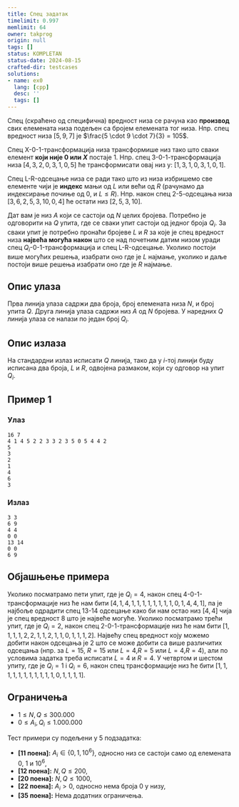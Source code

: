 ```yaml
---
title: Спец задатак
timelimit: 0.997
memlimit: 64
owner: takprog
origin: null
tags: []
status: KOMPLETAN
status-date: 2024-08-15
crafted-dir: testcases
solutions:
- name: ex0
  lang: [cpp]
  desc: ''
  tags: []
---
```


Спец (скраћено од специфична) вредност низа се рачуна као **производ** свих елемената низа подељен са бројем елемената тог низа. Нпр. спец вредност низа $[5, 9, 7]$ je $\frac{5 \cdot 9 \cdot 7}{3} = 105$.

Спец X-0-1-трансформација низа трансформише низ тако што сваки елемент **који није $0$ или $X$** постаје $1$. Нпр. спец 3-0-1-трансформација низа $[4, 3, 2, 0, 3, 1, 0, 5]$ ће трансформисати овај низ у: $[1, 3, 1, 0, 3, 1, 0, 1]$.

Спец L-R-одсецање низа се ради тако што из низа избришемо све елементе чији је **индекс** мањи од $L$ или већи од $R$ (рачунамо да индексирање почиње од $0$, и $L \leq R$). Нпр. након спец 2-5-одсецања низа $[3, 6, 2, 5, 3, 10, 0, 4]$ ће остати низ $[2, 5, 3, 10]$.

Дат вам је низ $A$ који се састоји од $N$ целих бројева. Потребно је одговорити на $Q$ упита, где се сваки упит састоји од једног броја $Q_i$. За сваки упит је потребно пронаћи бројеве $L$ и $R$ за које је спец вредност низа **највећа могућа након** што се над почетним датим низом уради спец $Q_i$-0-1-трансформација и спец L-R-одсецање. Уколико постоји више могућих решења, изабрати оно где је $L$ најмање, уколико и даље постоји више решења изабрати оно где је $R$ најмање.


## Опис улаза

Прва линија улаза садржи два броја, број елемената низа $N$, и број упита $Q$.
Друга линија улаза садржи низ $A$ од $N$ бројева.
У наредних $Q$ линија улаза се налази по један број $Q_i$.

## Опис излаза

На стандардни излаз исписати $Q$ линија, тако да у $i$-тој линији буду исписана два броја, $L$ и $R$, одвојена размаком, који су одговор на упит $Q_i$.

## Пример 1

### Улаз

```
16 7
4 1 4 5 2 2 3 3 2 3 5 0 5 4 4 2
5
3
2
1
4
6
3
```

### Излаз

```
3 3
6 9
4 4
0 0
13 14
0 0
6 9
```
## Објашњење примера

Уколико посматрамо пети упит, где је $Q_i = 4$, након спец 4-0-1-трансформације низ ће нам бити $[4,1,4,1,1,1,1,1,1,1,1,0,1,4,4,1]$, па је најбоље одрадити спец 13-14 одсецање како би нам остао низ $[4,4]$ чија је спец вредност $8$ што је највеће могуће.
Уколико посматрамо трећи упит, где је $Q_i = 2$, након спец 2-0-1-трансформације низ ће нам бити $[1,1,1,1,2,2,1,1,2,1,1,0,1,1,1,2]$. Највећу спец вредност коју можемо добити након одсецања је 2 што се може добити са више различитих одсецања (нпр. за $L=15$, $R=15$ или $L=4$,$R=5$ или $L=4$,$R=4$), али по условима задатка треба исписати $L=4$ и $R=4$.
У четвртом и шестом упиту, где је $Q_i = 1$ i $Q_i = 6$, након спец трансформације низ ће бити $[1,1,1,1,1,1,1,1,1,1,1,0,1,1,1,1]$.


## Ограничења

-   $1 \leq N,Q \leq 300.000$
-   $0 \leq A_i, Q_i \leq 1.000.000$

Тест примери су подељени у 5 подзадатка:

-   **[11 поена]:** $A_i \in \{0, 1, 10^6\}$, односно низ се састоји само од елемената $0$, $1$ и $10^6$,
-   **[12 поена]:** $N,Q \leq 200$,
-   **[20 поена]:** $N,Q \leq 1000$,
-   **[22 поена]:** $A_i > 0$, односно нема броја $0$ у низу,
-   **[35 поена]:** Нема додатних ограничења.

